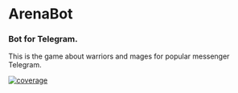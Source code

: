 # ArenaBot

### Bot for Telegram. 

This is the game about warriors and mages for popular messenger Telegram.
 
[![coverage](https://sonarcloud.io/api/project_badges/measure?project=ml.ixplo%3Aarena-bot&metric=coverage)](https://sonarcloud.io/dashboard?id=ml.ixplo%3Aarena-bot)
